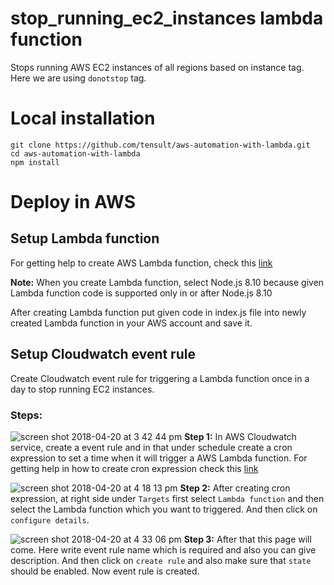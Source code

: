 # stop_running_ec2_instances lambda function
Stops running AWS EC2 instances of all regions based on instance tag. Here we are using `donotstop` tag.

# Local installation
```
git clone https://github.com/tensult/aws-automation-with-lambda.git
cd aws-automation-with-lambda
npm install
```
# Deploy in AWS

## Setup Lambda function
For getting help to create AWS Lambda function, check this [link](https://docs.aws.amazon.com/lambda/latest/dg/get-started-create-function.html)

**Note:** When you create Lambda function, select Node.js 8.10 because given Lambda function code is supported only in or after Node.js 8.10

After creating Lambda function put given code in index.js file into newly created Lambda function in your AWS account and save it.  

## Setup Cloudwatch event rule
Create Cloudwatch event rule for triggering a Lambda function once in a day to stop running EC2 instances.
### Steps:
![screen shot 2018-04-20 at 3 42 44 pm](https://user-images.githubusercontent.com/30007458/39045832-b89b2a6a-44b1-11e8-9e3d-e2e07deeb01d.png)
**Step 1:** In AWS Cloudwatch service, create a event rule and in that under schedule create a cron expression to set a time when it will trigger a AWS Lambda function. For getting help in how to create cron expression check this [link](https://docs.aws.amazon.com/AmazonCloudWatch/latest/events/ScheduledEvents.html)

![screen shot 2018-04-20 at 4 18 13 pm](https://user-images.githubusercontent.com/30007458/39047196-9efd808a-44b6-11e8-92f6-7a7f324594ae.png)
**Step 2:** After creating cron expression, at right side under `Targets` first select `Lambda function` and then select the Lambda function which you want to triggered. And then click on `configure details`.

![screen shot 2018-04-20 at 4 33 06 pm](https://user-images.githubusercontent.com/30007458/39047845-05925148-44b9-11e8-8bf5-c2f26f6d46f4.png)
**Step 3:** After that this page will come. Here write event rule name which is required and also you can give description. And then click on `create rule` and also make sure that `state` should be enabled. Now event rule is created.
